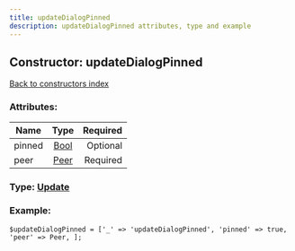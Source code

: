 ```yaml
---
title: updateDialogPinned
description: updateDialogPinned attributes, type and example
---
```

## Constructor: updateDialogPinned  
[Back to constructors index](index.md)



### Attributes:

| Name     |    Type       | Required |
|----------|:-------------:|---------:|
|pinned|[Bool](../types/Bool.md) | Optional|
|peer|[Peer](../types/Peer.md) | Required|



### Type: [Update](../types/Update.md)


### Example:

```
$updateDialogPinned = ['_' => 'updateDialogPinned', 'pinned' => true, 'peer' => Peer, ];
```  

